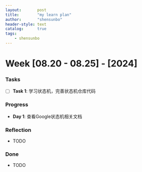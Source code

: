 ```yaml
---
layout:       post
title:        "my learn plan"
author:       "shensunbo"
header-style: text
catalog:      true
tags:
    - shensunbo
---
```


**Week [08.20 - 08.25] - [2024]**
=============================

### Tasks

* [ ] **Task 1**: 学习状态机，完善状态机仓库代码

### Progress

* **Day 1**: 查看Google状态机相关文档

### Reflection

* TODO

### Done

* TODO